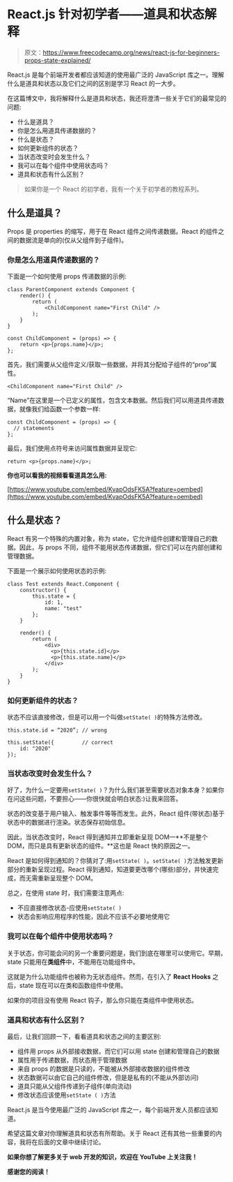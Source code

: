 # React.js 针对初学者——道具和状态解释

> 原文：<https://www.freecodecamp.org/news/react-js-for-beginners-props-state-explained/>

React.js 是每个前端开发者都应该知道的使用最广泛的 JavaScript 库之一。理解什么是道具和状态以及它们之间的区别是学习 React 的一大步。

在这篇博文中，我将解释什么是道具和状态，我还将澄清一些关于它们的最常见的问题:

*   什么是道具？
*   你是怎么用道具传递数据的？
*   什么是状态？
*   如何更新组件的状态？
*   当状态改变时会发生什么？
*   我可以在每个组件中使用状态吗？
*   道具和状态有什么区别？

> 如果你是一个 React 的初学者，我有一个关于初学者的教程系列。

## 什么是道具？

Props 是 properties 的缩写，用于在 React 组件之间传递数据。React 的组件之间的数据流是单向的(仅从父组件到子组件)。

### 你是怎么用道具传递数据的？

下面是一个如何使用 props 传递数据的示例:

```
class ParentComponent extends Component {    
    render() {    
        return (        
            <ChildComponent name="First Child" />    
        );  
    }
}

const ChildComponent = (props) => {    
    return <p>{props.name}</p>; 
};
```

首先，我们需要从父组件定义/获取一些数据，并将其分配给子组件的“prop”属性。

```
<ChildComponent name="First Child" /> 
```

“Name”在这里是一个已定义的属性，包含文本数据。然后我们可以用道具传递数据，就像我们给函数一个参数一样:

```
const ChildComponent = (props) => {  
  // statements
};
```

最后，我们使用点符号来访问属性数据并呈现它:

```
return <p>{props.name}</p>;
```

**你也可以看我的视频看看道具怎么用:**

[https://www.youtube.com/embed/KvapOdsFK5A?feature=oembed](https://www.youtube.com/embed/KvapOdsFK5A?feature=oembed)

## 什么是状态？

React 有另一个特殊的内置对象，称为 state，它允许组件创建和管理自己的数据。因此，与 props 不同，组件不能用状态传递数据，但它们可以在内部创建和管理数据。

下面是一个展示如何使用状态的示例:

```
class Test extends React.Component {    
    constructor() {    
        this.state = {      
            id: 1,      
            name: "test"    
        };  
    }    

    render() {    
        return (      
            <div>        
              <p>{this.state.id}</p>        
              <p>{this.state.name}</p>      
            </div>    
        );  
    }
}
```

### 如何更新组件的状态？

状态不应该直接修改，但是可以用一个叫做`setState( )`的特殊方法修改。

```
this.state.id = “2020”; // wrong

this.setState({         // correct  
    id: "2020"
});
```

### 当状态改变时会发生什么？

好了，为什么一定要用`setState( )`？为什么我们甚至需要状态对象本身？如果你在问这些问题，不要担心——你很快就会明白状态:)让我来回答。

状态的改变基于用户输入、触发事件等等而发生。此外，React 组件(带状态)基于状态中的数据进行渲染。状态保存初始信息。

因此，当状态改变时，React 得到通知并立即重新呈现 DOM—**不是整个 DOM，而只是具有更新状态的组件。**这也是 React 快的原因之一。

React 是如何得到通知的？你猜对了:用`setState( )`。`setState( )`方法触发更新部分的重新呈现过程。React 得到通知，知道要更改哪个(哪些)部分，并快速完成，而无需重新呈现整个 DOM。

总之，在使用 state 时，我们需要注意两点:

*   不应直接修改状态-应使用`setState( )`
*   状态会影响应用程序的性能，因此不应该不必要地使用它

### 我可以在每个组件中使用状态吗？

关于状态，你可能会问的另一个重要问题是，我们到底在哪里可以使用它。早期，state 只能用在**类组件**中，不能用在功能组件中。

这就是为什么功能组件也被称为无状态组件。然而，在引入了 **React Hooks** 之后，state 现在可以在类和函数组件中使用。

如果你的项目没有使用 React 钩子，那么你只能在类组件中使用状态。

### 道具和状态有什么区别？

最后，让我们回顾一下，看看道具和状态之间的主要区别:

*   组件用 props 从外部接收数据，而它们可以用 state 创建和管理自己的数据
*   属性用于传递数据，而状态用于管理数据
*   来自 props 的数据是只读的，不能被从外部接收数据的组件修改
*   状态数据可以由它自己的组件修改，但是是私有的(不能从外部访问)
*   道具只能从父组件传递到子组件(单向流动)
*   修改状态应该使用`setState ( )`方法

React.js 是当今使用最广泛的 JavaScript 库之一，每个前端开发人员都应该知道。

希望这篇文章对你理解道具和状态有所帮助。关于 React 还有其他一些重要的内容，我将在后面的文章中继续讨论。

**如果你想了解更多关于 web 开发的知识，欢迎在 YouTube 上关注我**[](https://www.youtube.com/channel/UC1EgYPCvKCXFn8HlpoJwY3Q)****！****

**感谢您的阅读！**